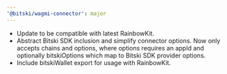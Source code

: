 ```yaml
---
'@bitski/wagmi-connector': major
---
```


- Update to be compatible with latest RainbowKit.
- Abstract Bitski SDK inclusion and simplify connector options. Now only accepts chains and options, where options requires an appId and optionally bitskiOptions which map to Bitski SDK provider options.
- Include bitskiWallet export for usage with RainbowKit.

